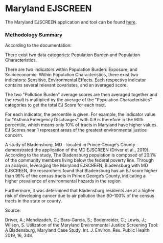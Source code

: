 # Maryland EJSCREEN

The Maryland EJSCREEN application and tool can be found [here](https://www.ceejh.center/md-ejscreen-1).

### Methodology Summary

According to the documentation:

There exist two data categories: Population Burden and Population Characteristics.

There are two indicators within Population Burden: Exposure, and Socioeconomic. Within Population Characteristics, there exist two indicators: Sensitive, Environmental Effects. Each respective indicator contains several relevant covariates, and an averaged score. 

The two "Pollution Burden" average scores are then averaged together and the result is multiplied by the average of the "Population Characteristics" categories to get the total EJ Score for each tract.

For each indicator, the percentile is given. For example, the indicator value for "Asthma Emergency Discharges" with 0.9 is therefore in the 90th percentile, which means only 10% of tracts in Maryland have higher values. EJ Scores near 1 represent areas of the greatest environmental justice concern.

A study of Bladensburg, MD - located in Prince George’s County - demonstrated the application of the MD EJSCREEN (Driver et al., 2019). According to the study, The Bladensburg population is composed of 20.1% of the community members living below the federal poverty line. Through an analysis, leveraging the Maryland EJSCREEN, Bladensburg with MD EJSCREEN, the researchers found that Bladensburg has an EJ score higher than 99% of the census tracts in Prince George’s County, indicating a higher prevalence of environmental hazards in the region.

Furthermore, it was determined that Bladensburg residents are at a higher risk of developing cancer due to air pollution than 90–100% of the census tracts in the state or county.

Source:

Driver, A.; Mehdizadeh, C.; Bara-Garcia, S.; Bodenreider, C.; Lewis, J.; Wilson, S. Utilization of the Maryland Environmental Justice Screening Tool: A Bladensburg, Maryland Case Study. Int. J. Environ. Res. Public Health 2019, 16, 348. 